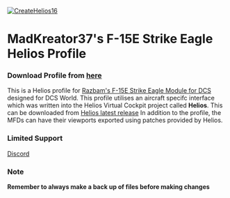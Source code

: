 [![CreateHelios16](https://github.com/HeliosProfiles/MadKreator37---F-15E/actions/workflows/BuildProfilePackage.yml/badge.svg)](https://github.com/HeliosProfiles/MadKreator37---F-15E/actions/workflows/BuildProfilePackage.yml)
# MadKreator37's F-15E Strike Eagle Helios Profile 

### Download Profile from [here](https://github.com/HeliosProfiles/MadKreator37---F-15E/releases/latest)

This is a Helios profile for [Razbam's F-15E Strike Eagle Module for DCS](https://www.razbamsimulationsllc.com/f-15e-strike-eagle) designed for DCS World. 
This profile utilises an aircraft specifc interface which was written into the Helios Virtual Cockpit project called **Helios**.  This can be downloaded from [Helios latest release](https://github.com/HeliosVirtualCockpit/Helios/releases/latest)
In addition to the profile, the MFDs can have their viewports exported using patches provided by Helios.
### Limited Support
[Discord](https://discord.gg/WK44YUnwnQ)
### Note

**Remember to always make a back up of files before making changes**
